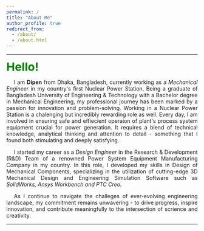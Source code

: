 ```yaml
---
permalink: /
title: "About Me"
author_profile: true
redirect_from: 
  - /about/
  - /about.html
---
```

---

<html>
<body>
<b style="font-size:30px; color: green; ">Hello!</b> 
<p style="text-align:justify ;text-indent:20px">I am <b>Dipen</b> from Dhaka, Bangladesh, currently working as a  <em>Mechanical Engineer</em> in my country's first Nuclear Power Station. Being a graduate of Bangladesh University of Engineering & Technology with a Bachelor degree in Mechanical Engineering, my professional journey has been marked by a passion for innovation and problem-solving. Working in a Nuclear Power Station is a chalenging but incredibly rewarding role as well. Every day, I am involved in ensuring safe and effiecient operaion of plant's process system equipment crucial for power generation. It requires a blend of technical knowledge, analytical thinking and attention to detail - something that I found both stimulating and deeply satisfying.</p>

 <p style="text-align:justify ;text-indent:20px;">I started my career as a <em>Design Engineer </em>in the Research & Development (R&D) Team of a renowned Power System Equipment Manufacturing Company in my country. In this role, I developed my skills in Design of Mechanical Components, specializing in the utilization of cutting-edge 3D Mechanical Design and Engineering Simulation Software such as <em>SolidWorks, Ansys Workbench and PTC Creo.</em>
</p>

<p style="text-align:justify ;text-indent:20px;"> As I continue to navigate the challeges of ever-evolving engineering landscape, my commitment remains unwavering - to drive progress, inspire innovation, and contribute meaningfully to the intersection of scrience and creativity.
</p>
</body>
</html>

---